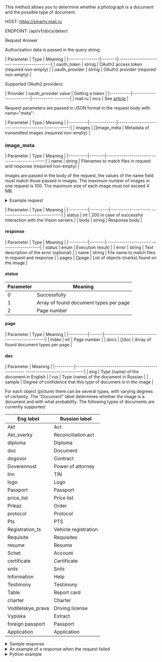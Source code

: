This method allows you to determine whether a photograph is a document and the possible type of document.

HOST: https://smarty.mail.ru

ENDPOINT: /api/v1/docs/detect

<tabs>
<tablist>
<tab>Request</tab>
<tab>Answer</tab>
</tablist>
<tabpanel>

Authorization data is passed in the query string:

| Parameter | Type | Meaning |
|----------------|--------|----------------------- --------------------|
| oauth_token | string | OAuth2 access token (required non-empty) |
| oauth_provider | string | OAuth2 provider (required non-empty) |

Supported OAuth2 providers:

| Provider | oauth_provider value | Getting a token |
|-----------|-------------------------|----------- --------|
| mail.ru | mcs | See [article](https://mcs.mail.ru/help/vision-api/oauth_token) |

Request parameters are passed in JSON format in the request body with name="meta":

| Parameter | Type | Meaning |
|----------|--------------|----------------------- ------------------------------|
| images | []image_meta | Metadata of transmitted images (required non-empty) |

### image_meta

| Parameter | Type | Meaning |
|----------|--------|----------------------- -----------------------|
| name | string | Filenames to match files in request and response (required non-empty) |

Images are passed in the body of the request, the values ​​of the name field must match those passed in images. The maximum number of images in one request is 100. The maximum size of each image must not exceed 4 MB.

<details>
  <summary markdown="span">Example request</summary>
  
```
POST /api/v1/docs/detect?oauth_provider=mr&oauth_token=123 HTTP/1.1

Content-Type: multipart/form-data; boundary=----WebKitFormBoundaryfCqTBHeLZlsicvMp

------WebKitFormBoundaryfCqTBHeLZlsicvMp
Content-Disposition: form-data; name="file_0"; filename=""
Content-Type: image/jpeg

000000000000000000000000000
000000000000000000000000000
000000000000000000000000000
------WebKitFormBoundaryfCqTBHeLZlsicvMp
Content-Disposition: form-data; name="file_1"; filename=""
Content-Type: image/jpeg

111111111111111111111111111
111111111111111111111111111
111111111111111111111111111
------WebKitFormBoundaryfCqTBHeLZlsicvMp
Content-Disposition: form-data; name="meta"

{"images":[{"name":"file_0"},{"name":"file_1"}]}
------WebKitFormBoundaryfCqTBHeLZlsicvMp--
```
</details>

</tabpanel>
<tabpanel>

| Parameter | Type | Meaning |
|----------|----------|--------------------- -------------------------------|
| status | int | 200 in case of successful interaction with the Vision servers |
| body | string | Response body |

#### response

| Parameter | Type | Meaning |
|----------|--------|----------------------- --------------------|
| status | enum | Execution result) |
| error | string | Text description of the error (optional) |
| name | string | File name to match files in request and response |
| pages | []page | List of objects (marks) found on the image |

#### status

| Parameter | Meaning |
| -------- | ---------------------------------------------------- |
| 0 | Successfully |
| 1 | Array of found document types per page |
| 2 | Page number |

#### page

| Parameter | Type | Meaning |
|----------|-------|------------------------------ -----------------|
| index | int | Page number |
| docs | []doc | Array of found document types per page |

#### doc

| Parameter | Meaning |
|----------|---------------------------------------------------- ------------------------------|
| eng | Type (name) of the document in English |
| rus | Type (name) of the document in Russian |
| sample | Degree of confidence that this type of document is in the image |

For each object (picture) there can be several types, with varying degrees of certainty. The "Document" label determines whether the image is a document and with what probability. The following types of documents are currently supported:

| Eng label | Russian label |
|--------------------|--------------------|
| Akt | Act |
| Akt_sverky | Reconciliation act |
| diploma | Diploma |
| doc | Document |
| dogovor | Contract |
| Doverennost | Power of attorney |
| Inn| TIN |
| logo | Logo |
| Passport | Passport |
| price_list | Price list |
| Prikaz | Order |
| protocol | Protocol |
| Pts | PTS |
| Registration_ts | Vehicle registration |
| Requisite | Requisites |
| resume | Resume |
| Schet | Account |
| certificate | Certificate |
| snils | Snils |
| Information | Help |
| Testimony | Testimony |
| Table | Report card |
| charter | Charter |
| Voditelskye_prava | Driving license |
| Vypiska | Extract |
| foreign passport | Passport |
| Application | Application |

<details>
  <summary markdown="span">Sample response</summary>

```json
{
  status: 200
  body: {
    status: 0
    "objects": [
      {
        status: 0
        "name": "file_0",
        "pages": [
          {
            "index": 0
            "docs": [
              {
                "eng": "pts",
                "rus": "Pts",
                probability: 0.56
              },
              {
                "eng": "doc",
                "rus": "Document",
                probability: 0.78
              }
            ]
          }
        }
      ]
    }
  }
```
</details>

<details>
  <summary markdown="span">An example of a response when the request failed</summary>

```json
{
"status":500,
"body":"Internal Server Error",
"htmlencoded":false
"last_modified":0
}
```
</details>

<details>
  <summary markdown="span">Python example</summary>

```python
python examples/python/smarty.py\
 -u "https://smarty.mail.ru/api/v1/docs/detect?oauth_provider=mr&oauth_token=e50b000614a371ce99c01a80a4558d8ed93b313737363830" \
 -p examples/passport.jpg \
 -v
```
  This is detailed text.
</details>

</tabpanel>
</tabs>

